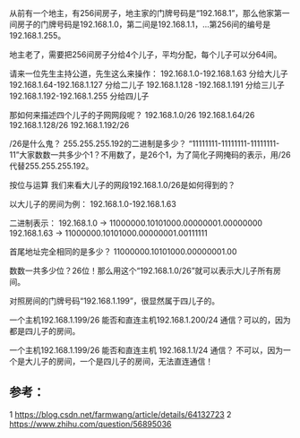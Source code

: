 

从前有一个地主，有256间房子，地主家的门牌号码是“192.168.1”，那么他家第一间房子的门牌号码是192.168.1.0，第二间是192.168.1.1，…第256间的编号是192.168.1.255。

地主老了，需要把256间房子分给4个儿子，平均分配，每个儿子可以分64间。

请来一位先生主持公道，先生这么来操作：
192.168.1.0-192.168.1.63 分给大儿子
192.168.1.64-192.168.1.127 分给二儿子
192.168.1.128 -192.168.1.191 分给三儿子
192.168.1.192-192.168.1.255 分给四儿子

那如何来描述四个儿子的子网网段呢？
192.168.1.0/26
192.168.1.64/26
192.168.1.128/26
192.168.1.192/26

/26是什么鬼？
255.255.255.192的二进制是多少？ “11111111-11111111-11111111-11”大家数数一共多少个1？不用数了，是26个1，为了简化子网掩码的表示，用/26代替255.255.255.192。

按位与运算
我们来看大儿子的网段192.168.1.0/26是如何得到的？

以大儿子的房间为例：
192.168.1.0-192.168.1.63

二进制表示：
192.168.1.0     ->  11000000.10101000.00000001.00000000
192.168.1.63    ->  11000000.10101000.00000001.00111111

首尾地址完全相同的是多少？
11000000.10101000.00000001.00

数数一共多少位？26位！那么用这个“192.168.1.0/26”就可以表示大儿子所有房间。

对照房间的门牌号码“192.168.1.199”，很显然属于四儿子的。

一个主机192.168.1.199/26 能否和直连主机192.168.1.200/24 通信？可以的，因为都是四儿子的房间。

一个主机192.168.1.199/26 能否和直连主机
192.168.1.1/24 通信？ 不可以，因为一个是大儿子的房间，一个是四儿子的房间，无法直连通信！

## 参考：

1 https://blog.csdn.net/farmwang/article/details/64132723
2 https://www.zhihu.com/question/56895036
